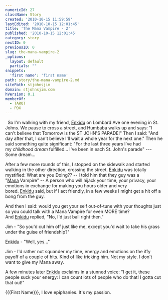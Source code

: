 ```yaml
---
numericId: 27
className: Story
created: '2010-10-15 11:59:59'
lastEdited: '2010-10-15 12:01:45'
title: 'The Mana Vampire - 2'
published: '2010-10-15 12:01:45'
category: story
nextID: 0
previousID: 0
slug: the-mana-vampire-2
_options:
  layout: default
  partials: ""
snippets:
  'first name': 'first name'
path: story/the-mana-vampire-2.md
sitePath: stjohnsjim
domain: stjohnsjim.com
hVersion: 0.1
memberOf:
  - TAROT
  - PDX
---
```

&nbsp; So I'm walking with my friend,&nbsp;[Enkidu][0]&nbsp;on Lombard Ave one evening in St. Johns. We pause to cross a street, and Humbaba walks up and says: &quot;I can't believe that Tomorrow is the ST JOHN'S PARADE!&quot; Then I said: &quot;And day after that, I can't believe I'll wait a whole year for the next one.&quot; Then he said something quite significant: &quot;For the last three years I've had my&nbsp;_childhood dream_&nbsp;fulfilled... I've been in each St. John's parade&quot; --- Some dream...

After a few more rounds of this, I stopped on the sidewalk and started walking in the other direction, crossing the street.&nbsp;[Enkidu][0]&nbsp;was totally mystified: What are you Doing?? -- I told him that they guy was a &quot;[Mana][1]&nbsp;Vampire&quot; -- A person who will hijack your time, your privacy, your emotions in exchange for making you hours older and very bored.&nbsp;[Enkidu][0]&nbsp;said, but if I act friendly, in a few weeks I might get a hit off a bong from the guy.

And then I said: would you get your self out-of-tune with your thoughts just so you could talk with a Mana Vampire for even MORE time? And&nbsp;[Enkidu][0]&nbsp;replied, &quot;No, I'd just bail right then.&quot;

Jim - &quot;So you'd cut him off just like me, except you'd wait to take his grass under the guise of friendship?&quot;

[Enkidu][0]&nbsp;- &quot;Well, yes...&quot;

Jim - I'd rather not squander my time, energy and emotions on the iffy payoff of a couple of hits. Kind of like tricking him. Not my style. I don't want to give my Mana away. 

A few minutes later&nbsp;[Enkidu][0]&nbsp;exclaims in a stunned voice: &quot;I get it, these people suck your energy: I can count lots of people who do that! I gotta cut that out!&quot;

{{{First Name}}}, I love epiphanies. It's my passion.



[0]: http://en.wikipedia.org/wiki/Enkidu
[1]: http://en.wikipedia.org/wiki/Mana